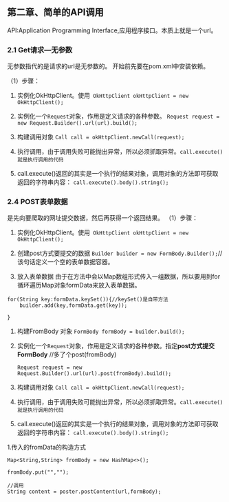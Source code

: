 ## 第二章、简单的API调用
API:Application Programming Interface,应用程序接口。本质上就是一个url。
### 2.1 Get请求—无参数
无参数指代的是请求的url是无参数的。
开始前先要在pom.xml中安装依赖。

（1）步骤：
1. 实例化OkHttpClient。使用` OkHttpClient okHttpClient = new OkHttpClient();`

1. 实例化一个`Request`对象，作用是定义请求的各种参数。
    `Request request = new Request.Builder().url(url).build();`

1. 构建调用对象
    `Call call = okHttpClient.newCall(request);`

1. 执行调用，由于调用失败可能抛出异常，所以必须抓取异常。`call.execute()就是执行调用的代码`

1. call.execute()返回的其实是一个执行的结果对象，调用对象的方法即可获取返回的字符串内容：
    `call.execute().body().string();` 

### 2.4 POST表单数据
是先向要爬取的网址提交数据，然后再获得一个返回结果。
（1）步骤：
1. 实例化OkHttpClient。使用` OkHttpClient okHttpClient = new OkHttpClient();`

1. 创建post方式要提交的数据
`Builder builder = new FormBody.Builder();`//该句话定义一个空的表单数据容器。

1. 放入表单数据
由于在方法中会以Map数组形式传入一组数据，所以要用到for循环遍历Map对象formData来放入表单数据。
```
for(String key:formData.keySet()){//keySet()是自带方法
    builder.add(key,formData.get(key));

}
```

1. 构建FromBody 对象
`FormBody formBody = builder.build();`

1. 实例化一个`Request`对象，作用是定义请求的各种参数。指定**post方式提交FormBody** //多了个post(fromBody)

    `Request request = new Request.Builder().url(url).post(fromBody).build();`

1. 构建调用对象
    `Call call = okHttpClient.newCall(request);`

1. 执行调用，由于调用失败可能抛出异常，所以必须抓取异常。`call.execute()就是执行调用的代码`

1. call.execute()返回的其实是一个执行的结果对象，调用对象的方法即可获取返回的字符串内容：
    `call.execute().body().string();` 

1.传入的fromData的构造方式
```
Map<String,String> fromBody = new HashMap<>();

fromBody.put("","");

//调用
String content = poster.postContent(url,formBody);
```
